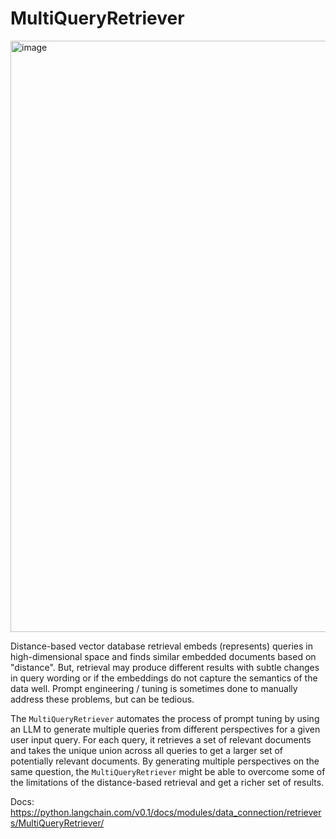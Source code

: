 # MultiQueryRetriever

<img width="946" alt="image" src="https://github.com/AshishCodeCraft26/RAG-MultiQueryRetriever/assets/135592934/e36ae018-48f0-45e6-9e8f-d240e783a4ec">

<br>

Distance-based vector database retrieval embeds (represents) queries in high-dimensional space and finds similar embedded documents based on "distance".
But, retrieval may produce different results with subtle changes in query wording or if the embeddings do not capture the semantics of the data well. 
Prompt engineering / tuning is sometimes done to manually address these problems, but can be tedious.

The <code>MultiQueryRetriever</code> automates the process of prompt tuning by using an LLM to generate multiple queries from different perspectives 
for a given user input query. For each query, it retrieves a set of relevant documents and takes the unique union across all queries to get a 
larger set of potentially relevant documents. By generating multiple perspectives on the same question, 
the <code>MultiQueryRetriever</code> might be able to overcome some of the limitations of the distance-based retrieval and get a richer set of results.

Docs:
https://python.langchain.com/v0.1/docs/modules/data_connection/retrievers/MultiQueryRetriever/




